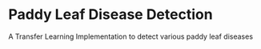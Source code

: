 # Paddy Leaf Disease Detection
A Transfer Learning Implementation to detect various paddy leaf diseases
